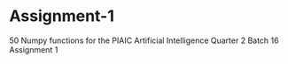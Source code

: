 # Assignment-1
50 Numpy functions for the PIAIC Artificial Intelligence Quarter 2 Batch 16 Assignment 1
